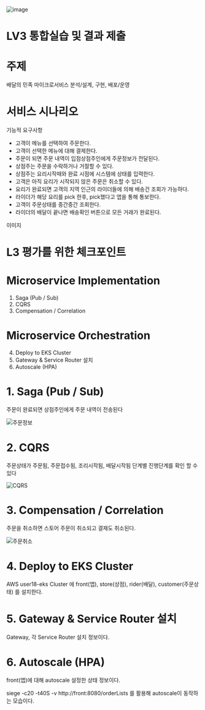 ![image](https://user-images.githubusercontent.com/487999/79708354-29074a80-82fa-11ea-80df-0db3962fb453.png)

# LV3 통합실습 및 결과 제출
# 주제
배달의 민족 마이크로서비스 분석/설계, 구현, 배포/운영

# 서비스 시나리오

기능적 요구사항
- 고객이 메뉴를 선택하여 주문한다.
- 고객이 선택한 메뉴에 대해 결제한다.
- 주문이 되면 주문 내역이 입점상점주인에게 주문정보가 전달된다.
- 상점주는 주문을 수락하거나 거절할 수 있다.
- 상점주는 요리시작때와 완료 시점에 시스템에 상태를 입력한다.
- 고객은 아직 요리가 시작되지 않은 주문은 취소할 수 있다.
- 요리가 완료되면 고객의 지역 인근의 라이더들에 의해 배송건 조회가 가능하다.
- 라이더가 해당 요리를 pick 한후, pick했다고 앱을 통해 통보한다.
- 고객이 주문상태를 중간중간 조회한다.
- 라이더의 배달이 끝나면 배송확인 버튼으로 모든 거래가 완료된다.

이미지

# L3 평가를 위한 체크포인트
# Microservice Implementation
1. Saga (Pub / Sub)
2. CQRS
3. Compensation / Correlation
# Microservice Orchestration
4. Deploy to EKS Cluster
5. Gateway & Service Router 설치
6. Autoscale (HPA)

# 1. Saga (Pub / Sub)
 주문이 완료되면 상점주인에게 주문 내역이 전송된다
 
 ![주문정보](https://user-images.githubusercontent.com/105857882/219085248-a20c38bd-1139-4b59-9b1a-18c7803bcba0.PNG)
 
# 2. CQRS
 주문상태가 주문됨, 주문접수됨, 조리시작됨, 배달시작됨 단계별 진행단계를 확인 할 수 있다
 
![CQRS](https://user-images.githubusercontent.com/105857882/219086004-dd958415-948f-4516-9ad8-45b7c74e6cdc.PNG)

# 3. Compensation / Correlation
  주문을 취소하면 스토어 주문이 취소되고 결재도 취소된다.
  
  ![주문취소](https://user-images.githubusercontent.com/105857882/219088783-a610b8c8-93be-4039-b86e-d569dbe9470d.PNG)


# 4. Deploy to EKS Cluster
  AWS user18-eks Cluster 에 front(앱), store(상점), rider(배달), customer(주문상태) 를 설치한다.



# 5. Gateway & Service Router 설치
  Gateway, 각 Service Router 설치 정보이다.
  


# 6. Autoscale (HPA)
  front(앱)에 대해 autoscale 설정한 상태 정보이다.
  
  siege -c20 -t40S -v http://front:8080/orderLists 를 활용해 autoscale이 동작하는 모습이다.
  
  
